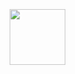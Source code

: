 <div id="header" align="center">
  <img src="https://media.giphy.com/media/11KzOet1ElBDz2/giphy.gif" width="100"/>
</div>
